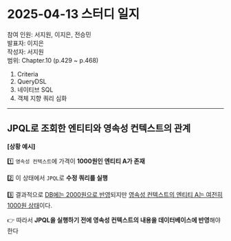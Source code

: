 
# 2025-04-13 스터디 일지
참여 인원: 서지원, 이지은, 전승민 <br>
발표자: 이지은 <br>
작성자: 서지원 <br>
범위: Chapter.10 (p.429 ~ p.468)

1) Criteria 
2) QueryDSL
3) 네이티브 SQL
4) 객체 지향 쿼리 심화


---

## JPQL로 조회한 엔티티와 영속성 컨텍스트의 관계
**[상황 예시]**

1️⃣ `영속성 컨텍스트`에 가격이 **1000원인 엔티티 A가 존재**

2️⃣ 이 상태에서 `JPQL`로 **수정 쿼리를 실행** 

3️⃣ 결과적으로 <ins>DB에는 2000원으로 반영</ins>되지만 <ins>영속성 컨텍스트의 엔티티 A는 여전히 1000원 상태</ins>이다.

👉  따라서 **JPQL을 실행하기 전에 영속성 컨텍스트의 내용을 데이터베이스에 반영**해야한다
